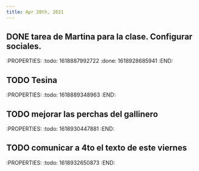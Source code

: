 ```yaml
---
title: Apr 20th, 2021
---
```


## DONE tarea de Martina para la clase. Configurar sociales.
:PROPERTIES:
:todo: 1618887992722
:done: 1618928685941
:END:
## TODO Tesina
:PROPERTIES:
:todo: 1618889348963
:END:
## TODO mejorar las perchas del gallinero
:PROPERTIES:
:todo: 1618930447881
:END:
## TODO comunicar a 4to el texto de este viernes
:PROPERTIES:
:todo: 1618932650873
:END:
